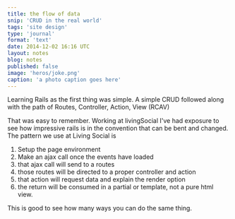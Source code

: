 ```yaml
---
title: the flow of data
snip: 'CRUD in the real world'
tags: 'site design'
type: 'journal'
format: 'text'
date: 2014-12-02 16:16 UTC
layout: notes
blog: notes
published: false
image: 'heros/joke.png'
caption: 'a photo caption goes here'
---
```


Learning Rails as the first thing was simple. A simple CRUD followed along with the path of Routes, Controller, Action, View (RCAV)

That was easy to remember. Working at livingSocial I've had exposure to see how impressive rails is in the convention that can be bent and changed. The pattern we use at Living Social is

1. Setup the page environment
2. Make an ajax call once the events have loaded
3. that ajax call will send to a routes
4. those routes will be directed to a proper controller and action
5. that action will request data and explain the render option
6. the return will be consumed in a partial or template, not a pure html view.

This is good to see how many ways you can do the same thing. 


